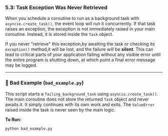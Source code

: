 ### 5.3: Task Exception Was Never Retrieved

When you schedule a coroutine to run as a background task with `asyncio.create_task()`, the event loop will run it concurrently. If that task raises an exception, the exception is not immediately raised in your main coroutine. Instead, it is stored inside the `Task` object.

If you never "retrieve" this exception,by awaiting the task or checking its `exception()` method,it will be lost, and the failure will be **silent**. This can lead to critical parts of your application failing without any visible error until the entire program is shutting down, at which point a final error message may be logged.

---

### 🔴 Bad Example (`bad_example.py`)

This script starts a `failing_background_task` using `asyncio.create_task()`. The main coroutine does not store the returned `Task` object and never awaits it. It simply continues with its own work and exits. The `ValueError` raised inside the task is never seen by the main logic.

**To Run:**
```bash
python bad_example.py